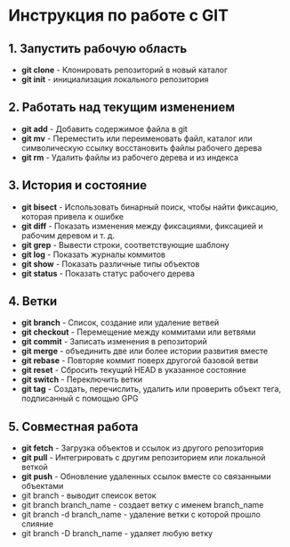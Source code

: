 # Инструкция по работе с GIT


## 1. Запустить рабочую область
* **git clone** - Клонировать репозиторий в новый каталог</br>
* **git init** - инициализация локального репозитория</br>

## 2. Работать над текущим изменением
* **git add** - Добавить содержимое файла в git</br>
* **git mv** - Переместить или переименовать файл, каталог или символическую ссылку восстановить файлы рабочего дерева</br>
* **git rm** - Удалить файлы из рабочего дерева и из индекса</br>

## 3. История и состояние
* **git bisect** - Использовать бинарный поиск, чтобы найти фиксацию, которая привела к ошибке</br>
* **git diff** - Показать изменения между фиксациями, фиксацией и рабочим деревом и т. д.</br>
* **git grep** - Вывести строки, соответствующие шаблону </br>
* **git log** - Показать журналы коммитов</br>
* **git show** - Показать различные типы объектов</br>
* **git status** - Показать статус рабочего дерева</br>

## 4. Ветки
* **git branch** - Список, создание или удаление ветвей</br>
* **git checkout** - Перемещение между коммитами или ветвями</br>
* **git commit** - Записать изменения в репозиторий</br>
* **git merge** - объединить две или более истории развития вместе</br>
* **git rebase** - Повторяе коммит поверх другогой базовой ветви</br>
* **git reset** - Сбросить текущий HEAD в указанное состояние</br>
* **git switch** - Переключить ветки</br>
* **git tag** - Создать, перечислить, удалить или проверить объект тега, подписанный с помощью GPG</br>

## 5. Совместная работа
* **git fetch** - Загрузка объектов и ссылок из другого репозитория</br>
* **git pull** - Интегрировать с другим репозиторием или локальной веткой</br>
* **git push** - Обновление удаленных ссылок вместе со связанными объектами</br>
* git branch - выводит спеисок веток
* git branch branch_name - создает ветку с именем branch_name
* git branch -d branch_name - удаление ветки с которой прошло слияние
* git branch -D branch_name - удаляет любую ветку

